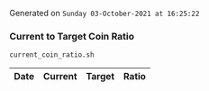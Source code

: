 Generated on `Sunday 03-October-2021 at 16:25:22`

### Current to Target Coin Ratio
`current_coin_ratio.sh`

Date|Current|Target|Ratio
---|---|---|---
